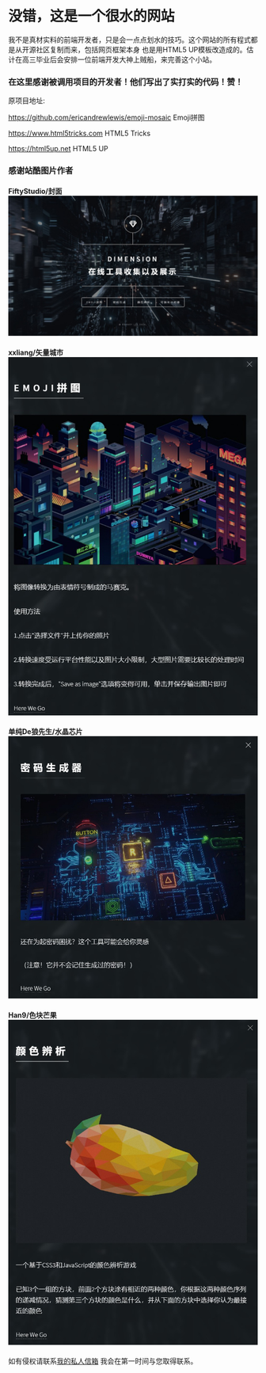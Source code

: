 # 没错，这是一个很水的网站

我不是真材实料的前端开发者，只是会一点点划水的技巧。这个网站的所有程式都是从开源社区复制而来，包括网页框架本身 也是用HTML5 UP模板改造成的。估计在高三毕业后会安排一位前端开发大神上贼船，来完善这个小站。

### 在这里感谢被调用项目的开发者！他们写出了实打实的代码！赞！

原项目地址:

https://github.com/ericandrewlewis/emoji-mosaic Emoji拼图 

https://www.html5tricks.com  HTML5 Tricks 

https://html5up.net HTML5 UP 

### 感谢站酷图片作者

#### FiftyStudio/封面 ![Aaron Swartz](https://github.com/Rodneylzy/Rodneylzy.github.io/blob/master/preview/home.jpg)



#### xxliang/矢量城市 ![Aaron Swartz](https://github.com/Rodneylzy/Rodneylzy.github.io/blob/master/preview/01.jpg)



#### 单纯De狼先生/水晶芯片 ![Aaron Swartz](https://github.com/Rodneylzy/Rodneylzy.github.io/blob/master/preview/02.jpg)



#### Han9/色块芒果 ![Aaron Swartz](https://github.com/Rodneylzy/Rodneylzy.github.io/blob/master/preview/03.jpg)

如有侵权请联系[我的私人信箱](rodneylu@foxmail.com) 我会在第一时间与您取得联系。
